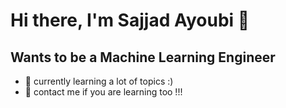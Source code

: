 # Hi there, I'm Sajjad Ayoubi 👋

## Wants to be a Machine Learning Engineer
- 🔬 currently learning a lot of topics :)
- 🤝 contact me if you are learning too !!!
